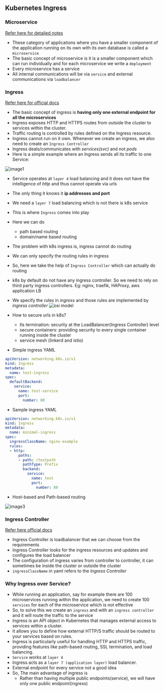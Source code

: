 Kubernetes Ingress
-------------------

### Microservice

[Refer here for detailed notes](https://directdevops.blog/2023/12/31/devops-classroom-notes-31-dec-2023/)
 
* These category of applications where you have a smaller component of the application running on its own with its own database is called a `microservice`
* The basic concept of microservice is it is a smaller component which can run individually and for each microservice we write a `deployment`
* Every microservice has a service 
* All internal communications will be via `service` and external communications via `loadbalancer`

### Ingress

[Refer here for official docs](https://kubernetes.io/docs/concepts/services-networking/ingress/)

* The basic concept of ingress is __having only one external endpoint for all the microservices__
* Ingress exposes HTTP and HTTPS routes from outside the cluster to services within the cluster. 
* Traffic routing is controlled by rules defined on the Ingress resource.
* Ingress cannot run on it own. Whenever we create an ingress, we also need to create an `Ingress Controller`
* Ingress deals/communicates with _services(svc)_ and not _pods_
* Here is a simple example where an Ingress sends all its traffic to one Service:

![image1](https://github.com/Nikhita-A/Learning-Journey/assets/148535211/83c84ff1-bd16-44c0-a541-0cb1d2791252)

* Service operates at `layer 4` load balancing and it does  not have the intelligence of _http_ and thus cannot operate via urls
* The only thing it knows it __ip addresses and port__
* We need a `layer 7` load balancing which is not there is k8s service
* This is where `Ingress` comes into play
* Here we can do
    * path based routing
    * domain/name based routing 
* The problem with k8s ingress is, ingress cannot do routing
* We can only specify the routing rules in ingress
* So, here we take the help of `Ingress Controller` which can actually do routing
* k8s by default do not have any ingress controller. So we need to rely on third party ingress controllers. Eg: nginx, traefik, HAProxy, aws application LB
* We specify the rules in _ingress_ and those rules are implemented by _ingress controller_
![osi model](https://cf-assets.www.cloudflare.com/slt3lc6tev37/6ZH2Etm3LlFHTgmkjLmkxp/59ff240fb3ebdc7794ffaa6e1d69b7c2/osi_model_7_layers.png)

* How to secure urls in k8s?
    * tls termination: security at the LoadBalancer(Ingress Controller) level
    * secure containers: providing security to every single container running inside the cluster
    * service mesh (linkerd and istio)

* Simple ingress YAML

```yaml
apiVersion: networking.k8s.io/v1
kind: Ingress
metadata:
  name: test-ingress
spec:
  defaultBackend:
    service:
      name: test-service
      port:
        number: 80       
```

* Sample ingress YAML

```yaml
apiVersion: networking.k8s.io/v1
kind: Ingress
metadata:
  name: minimal-ingress
spec:
  ingressClassName: nginx-example
  rules:
  - http:
      paths:
      - path: /testpath
        pathType: Prefix
        backend:
          service:
            name: test
            port:
              number: 80
```
* Host-based and Path-based routing

![image3](https://github.com/Nikhita-A/Learning-Journey/assets/148535211/cd82e1a3-90c5-41f9-9055-3a2c043bf03b)


### Ingress Controller

[Refer here official docs](https://kubernetes.io/docs/concepts/services-networking/ingress-controllers/)

* Ingress Controller is loadbalancer that we can choose from the requirements
* Ingress Controller looks for the ingress resources and updates and configures the load balancer
* The configuration of ingress varies from controller to controller, it can sometimes be inside the cluster or outside the cluster
* `ingressClassName` in yaml refers to the _Ingress Controller_

### Why Ingress over Service?

* While running an application, say for example there are 100 microservices running within the application, we need to create 100 `services` for each of the microservice which is not effective
* So, to solve this we create an `ingress` and with an `ingress controller` and it will route the traffic to the service
* Ingress is an API object in Kubernetes that manages external access to services within a cluster. 
* It allows you to define how external HTTP/S traffic should be routed to your services based on rules.
* Ingress is particularly useful for handling HTTP and HTTPS traffic, providing features like path-based routing, SSL termination, and load balancing.
* `Service` works at `layer 4` 
* Ingress acts as a `layer 7 (application layer)` load balancer.
* External endpoint for every service not a good idea
* So, The main advantage of ingress is 
    * Rather than having multiple public endpoints(service), we will have only one public endpoint(ingress)